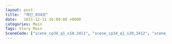 ```yaml
---
layout: post
title:  "메인_034장"
date:   2021-12-11 16:00:00 +0000
categories: Main
Tags: Story Main
SceneCode: ["scene_cp34_q1_s10,3411", "scene_cp34_q1_s20,3412", "scene_cp34_q2_s10,3421", "scene_cp34_q2_s20,3422", "scene_cp34_q3_s10,3431", "scene_cp34_q3_s20,3432", "scene_cp34_q4_s10,3441", "scene_cp34_q4_s20,3442", "scene_cp34_q4_s30,3443"]
---
```

